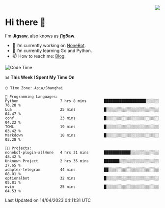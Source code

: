 <a href="#">
  <img align="right" src="https://github-readme-stats.vercel.app/api?username=j1g5awi&count_private=true&show_icons=true&title_color=80070B&text_color=B3B3B3&bg_color=212121&icon_color=80070B" />
</a>

# Hi there 👋

I'm **Jigsaw**, also knows as **j1g5aw**.

- 🔭 I’m currently working on [NoneBot](https://github.com/nonebot).
- 🌱 I’m currently learning Go and Python.
- 📫 How to reach me: [Blog](https://blog.maddestroyer.xyz/).

<!--START_SECTION:waka-->
![Code Time](http://img.shields.io/badge/Code%20Time-1%2C111%20hrs%2040%20mins-blue)

📊 **This Week I Spent My Time On** 

```text
🕑︎ Time Zone: Asia/Shanghai

💬 Programming Languages: 
Python                   7 hrs 8 mins        ███████████████████░░░░░░   76.28 % 
Lua                      25 mins             █░░░░░░░░░░░░░░░░░░░░░░░░   04.47 % 
conf                     23 mins             █░░░░░░░░░░░░░░░░░░░░░░░░   04.22 % 
TOML                     19 mins             █░░░░░░░░░░░░░░░░░░░░░░░░   03.42 % 
Markdown                 18 mins             █░░░░░░░░░░░░░░░░░░░░░░░░   03.28 % 

🐱‍💻 Projects: 
nonebot-plugin-all4one   4 hrs 31 mins       ████████████░░░░░░░░░░░░░   48.42 % 
Unknown Project          2 hrs 35 mins       ███████░░░░░░░░░░░░░░░░░░   27.65 % 
adapter-telegram         44 mins             ██░░░░░░░░░░░░░░░░░░░░░░░   08.01 % 
optionalbot              32 mins             █░░░░░░░░░░░░░░░░░░░░░░░░   05.81 % 
nvim                     25 mins             █░░░░░░░░░░░░░░░░░░░░░░░░   04.53 % 
```


 Last Updated on 14/04/2023 04:11:31 UTC
<!--END_SECTION:waka-->
